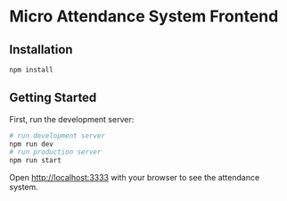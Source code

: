 # Micro Attendance System Frontend

## Installation
```bash
npm install
```

## Getting Started

First, run the development server:

```bash
# run development server
npm run dev
# run production server
npm run start
```

Open [http://localhost:3333](http://localhost:3333) with your browser to see the attendance system.


